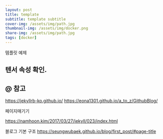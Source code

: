 ```yaml
---
layout: post
title: template 
subtitle: template subtitle
cover-img: /assets/img/path.jpg
thumbnail-img: /assets/img/docker.png
share-img: /assets/img/path.jpg
tags: [docker]
---
```

템플릿 예제

## 텐서 속성 확인.


## @ 참고
https://jekyllrb-ko.github.io/
https://eona1301.github.io/a_to_z/GithubBlog/

페이지매기기

https://namhoon.kim/2017/03/27/jekyll/023/index.html

블로그 기본 구조
https://seungwubaek.github.io/blog/first_post/#page-title
